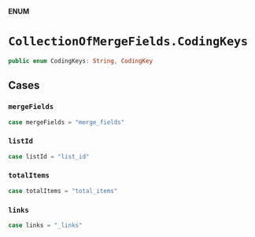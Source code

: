 **ENUM**

# `CollectionOfMergeFields.CodingKeys`

```swift
public enum CodingKeys: String, CodingKey
```

## Cases
### `mergeFields`

```swift
case mergeFields = "merge_fields"
```

### `listId`

```swift
case listId = "list_id"
```

### `totalItems`

```swift
case totalItems = "total_items"
```

### `links`

```swift
case links = "_links"
```
